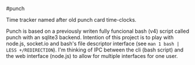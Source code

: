 #punch

Time tracker named after old punch card time-clocks.

Punch is based on a previously writen fully funcional bash (v4) script called
punch with an sqlite3 backend. Intention of this project is to play with
node.js, socket.io and bash's file descriptor interface (see `man 1 bash | LESS
+/REDIRECTION`). I'm thinking of IPC between the cli (bash script) and the web
interface (node.js) to allow for multiple interfaces for one user.
